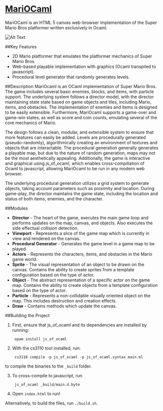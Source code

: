 [MariOCaml](https://mahsu.github.io/mariocaml/)
=============
MariOCaml is an HTML 5 canvas web-browser implementation of the Super Mario Bros platformer written exclusively in Ocaml.

![Alt Text](https://github.com/mahsu/MariOCaml/raw/master/screenshots/preview.gif)

##Key Features
* 2D Mario platformer that emulates the platformer mechanics of Super Mario Bros.
* Web-based playable implementation with graphics (Ocaml transpiled to javascript).
* Procedural level generator that randomly generates levels.

##Description
MariOcaml is an OCaml implementation of Super Mario Bros. The game includes several basic enemies, blocks, and items, with particle support. The underlying system follows a director model, with the director maintaining state state based on game objects and tiles, including Mario, items, and obstacles. The implementation of enemies and items is designed to be easily extensible. Furthermore, MariOcaml supports a game-over and game-win states, as well as score and coin counts, emulating several of the core mechanics of Mario.

The design follows a clean, modular, and extensible system to ensure that more features can easily be added. Levels are procedurally generated (pseudo-randomly), algorithmically creating an environment of textures and objects that are interactable. The procedural generation generally generates a playable map, but due to the nature of random generation, maps may not be the most aesthetically appealing. Additionally, the game is interactive and graphical using js\_of\_ocaml, which enables cross-compiliation of Ocaml to javascript, allowing MariOcaml to be run in any modern web browser.

The underlying procedural generation utilizes a grid system to generate objects, taking account parameters such as proximity and location. During game-play, the director maintains the game state, including the location and status of both items, enemies, and the character.

##Modules
* **Director** - The heart of the game, executes the main game loop and performs updates on the map, canvas, and objects. Also executes the side effectual collision detection.
* **Viewport** - Represents a slice of the game map which is currently in view and rendered on the canvas.
* **Procedural Generator** - Generates the game level in a game map to be played.
* **Actors** - Represents the characters, items, and obstacles in the Mario game world.
* **Sprite** - The visual representation of an object to be drawn on the canvas. Contains the ability to create sprites from a template configuration based on the type of actor.
* **Object** - The abstract representation of a specific actor on the game map. Contains the ability to create objects from a template configuration based on the type of actor.
* **Particle** - Represents a non-collidable visually oriented object on the map. This includes destruction and creation effects.
* **Draw** - Contains methods which update the canvas.

##Building the Project
1. First, ensure that js\_of\_ocaml and its dependencies are installed by running:

        opam install js_of_ocaml
2. With the cs3110 tool installed, run:

        cs3110 compile -p js_of_ocaml -p js_of_ocaml.syntax main.ml
to compile the binaries to the `_build` folder.

3. To cross-compile to javascript, run

        js_of_ocaml _build/main.d.byte

4. Open `index.html` to run!

Alternatively, to build the files, run `./build.sh`.